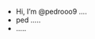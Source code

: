 - Hi, I’m @pedrooo9 ....
- ped .....
- .....
<!---
pedrooo9/pedrooo9 is a ✨ special ✨ repository because its `README.md` (this file) appears on your GitHub profile.
You can click the Preview link to take a look at your changes.
--->
